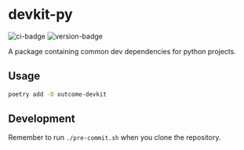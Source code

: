 # devkit-py
![ci-badge](https://github.com/outcome-co/devkit-py/workflows/Release/badge.svg?branch=v3.4.7) ![version-badge](https://img.shields.io/badge/version-3.4.7-brightgreen)

A package containing common dev dependencies for python projects.

## Usage

```sh
poetry add -D outcome-devkit
```

## Development

Remember to run `./pre-commit.sh` when you clone the repository.
